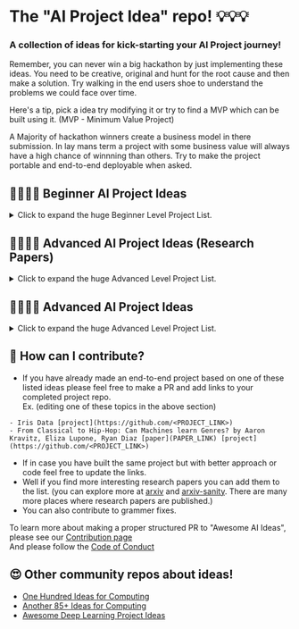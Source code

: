 # The "AI Project Idea" repo! 💡💡💡
### A collection of ideas for kick-starting your AI Project journey! <br>

Remember, you can never win a big hackathon by just implementing these ideas. You need to be creative, original and hunt for the root cause and then make a solution. Try walking in the end users shoe to understand the problems we could face over time.

Here's a tip, pick a idea try modifying it or try to find a MVP which can be built using it. (MVP - Minimum Value Project)

A Majority of hackathon winners create a business model in there submission. In lay mans term a project with some business value will always have a high chance of winnning than others. Try to make the project portable and end-to-end deployable when asked.

## 👩‍🎓👨‍🎓 Beginner AI Project Ideas
<details>
<summary>Click to expand the huge Beginner Level Project List.</summary>
 
- Iris Data
- Loan Prediction Data
- Bigmart Sales Data
- Boston Housing Data
- Time Series Analysis Data
- Wine Quality Data
- Turkiye Student Evaluation Data
- Height and Weights Data
- Black Friday Data
- Human Activity Recognition Data
- Slam Competition Data
- Trip History Data
- Million Song Data
- Census Income Data
- Movie Lense Data
- Twitter Classification Data
- Identify your digits
- Urban Sound Classification
- Vox Celebrity Data
- ImageNet Data
- Chicago Crime Data
- Age Detection of Indian Actors Data
- VisualQA Data
- Recommendation Engine Data
- Hubway Data Visualization Challenge
- Yelp Dataset
- Knowledge Discovery and Data Mining Cup
- Sales Analysis
- Demand and supply of products and making estimate demand of products
- Customer Segmentation
- Market Positioning
- Brand Positioning
- Supply Chain
- Online Bot to teach summary of topics in absence of teachers
- Predicting the volume of crypto currency based on market value
- Flight Fare Prediction
- PPT Slide through hand gestures using ML and OpenCV
- COVID-19 Mask Detection in the public
- Sarcasm Detection
- Fake News Detection
- Caption generation
- Hate tweet Detection

 </details>

## 👩‍🏫👨‍🏫 Advanced AI Project Ideas (Research Papers)
<details>
<summary>Click to expand the huge Advanced Level Project List.</summary>
 
 - Text to 3D Scene Generation with Rich Lexical Grounding by Angel Chang, Will Monroe, Manolis Savva, Christopher Potts and Christopher D. Manning
 - An end-to-end Deep Learning approach to MI-EEG signal Classification for Brain Computer Interfaces by Hauke Dosea Jakob S.Mollera, Helle K.lversenb Sadasivan Puthusserpadya
 - Personality Prediction based on Handwriting using ML by Nikita Lemos, Krish Shah, Rajas Rade, Dharmil Shah
 - Blowing Up the Twittersphere - Predicting the Optimal Time To Tweet by Seth Hildick Shah and Zach Ellison.
 - Diagnosing and Segmenting Brain Tumors and Phenotypes using MRI Scans Teicher and Alexander Martinez
 - Predicting high-risk countries for political instability and conflict by BLair Huffman, Emma Marriott and April Yu
 - Real Time Flight Path Optimization Under Constraints Using Surrogate Flutter Function by Arthur Paul-Dubois-Taine
 - Landmark Recognition Using Machine Learning by Andrew Crudge, Will Thomas and Kaiyuan Zhu
 - Strength in numbers: Modeling the impact of businesseson each other by Amir Sadeghian, Hakan Inan and Andres Noetzil
 - Automated Essay Grading by Alex Adamson, Andrew Lamb and Ralph Ma
 - Predicting influencers in a Social Network by Ruishan Liu, Yanh Xhao and Liuyu Zhou
 - Algorithmic Trading Strategy Based on Massive Data Mining by Haoming Li, Tianlun Li and Zhijun Yang
 - Analyzing Vocal Patterns to Determine Emotion by Andy Sun and Maisy Wieman
 - Prediction the Commercial Success of Sings based on Lyrics and other Metrics by Angela Xue, Nick Dupoux
 - From Classical to Hip-Hop: Can Machines learn Genres? by Aaron Kravitz, Eliza Lupone, Ryan Diaz
 - YouTube Videos Prediction: Will this video be popular? by Yuping Li, Kent Eng and Liqian Zhang
 - Identifying and Predicting market reactions to information shocks in commodity markets by Eric Liu, Vedant Ahluwalia, Deepyaman Datta and Dongyang Zhang
 - Prediction of Average and Perceived polarity in Online Journalism by Albert Chu, Kensen Shi and Catherine Wong
 - Prediction Lecture Video Complexity by Nick Su and Ismael Menjivar
 - Automated Identification of Artist Given unknown paintings and Quantification of artist style by nicholas dufor, Kyle Griswold and Michael Lubin
 - Exposing commersial value in social networks matching online ocmmunities and businesses by Murali Narasimhan, Camelia Simoiu, Anthony Ward
 - Autonomous Tagging of stack overflow posts by Mihail Eric, Ana Klimovic, Victor Zhong
 - People Counting in Dense Crowd Images Using Sparse head detections by mamoona birkhez Shami and salman maqbool
 - NADAQ: Natural Language Database Querying Based on Deep Learning by boyan xu and ruicha cai
 - Predicting Course completitions for online courses by Joseph Paetz
 - Player Behaviour and Optimal Team Compositions for online multiplayer games by Hao Yi ong, sunil deolaikar, mark peng
 - Activity Recognition Using Physiological Data Collected from Wearable tech by Cezanne Camacho, Jennifer Li, Jeffrey Yang
 - Predicting the success of Mobile Applications by Cameron Tuckerman
 - Detecting heart Abnormality using ECG with CART by Ben Zhou, gasper garcia, paurakh rajbhandary
 - Classifying complex legal documents by alex Ratner
 
</details>

## 👩‍🚀👨‍🚀 Advanced AI Project Ideas
<details>
<summary>Click to expand the huge Advanced Level Project List.</summary>

- Facial Recognition and detecting mood of the person and suggesting song according to mood
- Analysis of news and verified blogs to predict share market
- A device that tells in words about surrounding to a blind person
- Audio convertor from one Lang to other with same voice
- Finding out habitable exoplanets from images captured by space vehicles like kepler using DL
- Public transportation planning (based on citizen usage and traffic)
- criminal investigation with suspect prediction
- Photo regeneration for the damaged old reel pictures
- Smart fuel control models for engines and machineries can be set up Which in turn increases the efficiency
- Estimate alternative sources of power, thereby redusing electricity usage
- Eco-friendly compounds for commercial production
- Wellness AI could help up predict many natural disasters by analyzing the weather and all
- Measuring current usage of water per year we'll face water crisis?
- AI in automobiles can keep pollution in check & tell the owner about getting his vehicle serviced
- AI can predict pest attack by sensing temperature pressure and humidity
- Prophecy of Movie's Success using Data Mining and ML
- Automatic Summary Generation, using NLP (helpful for business meetings)
- A neural Network model to build the second half of a movie given the first half of it
- NLP in Indian Regional Languages
- Handwritten Equation Solver using CNN
- Sentiment Analysis on Instagram or reddit to find depression in the person posting
- Semantic Analysis over live stream from Drones and/or unmanned vehicles iver crop fields for disease diag.
- Distracted Driver Detection
- predict mental illness with EEG signals obtained during sleep
- Using Deep Learning to detect depression among adolecent children using their handwriting
- Video Summarization using Neural Networks for Sports Match highlights 
- Diet Recommendation! Can be clustered according to one's activity schedule
- Identifying depression and stress levels based on the analysis on behavior patterns
- Recommendation of work-out and diet plans based on photos of the body, weight, height, calorie intake, etc...
- Identifying and updating the stock in inventory using image or video processing
- Using GANs to enhance the quality of video streaming platforms and to lower the data usage
- Speed estimation, automatic detection of helmet and number plate in real time from CCTV Footage

</details>

## 🚀 How can I contribute?
- If you have already made an end-to-end project based on one of these listed ideas please feel free to make a PR and add links to your completed project repo. <br>
Ex. (editing one of these topics in the above section) <br>
```
- Iris Data [project](https://github.com/<PROJECT_LINK>)
- From Classical to Hip-Hop: Can Machines learn Genres? by Aaron Kravitz, Eliza Lupone, Ryan Diaz [paper](PAPER_LINK) [project](https://github.com/<PROJECT_LINK>)
```
- If in case you have built the same project but with better approach or code feel free to update the links.
- Well if you find more interesting research papers you can add them to the list. (you can explore more at [arxiv](https://arxiv.org/) and [arxiv-sanity](http://www.arxiv-sanity.com/). There are many more places where research papers are published.)<br>
- You can also contribute to grammer fixes.

To learn more about making a proper structured PR to "Awesome AI Ideas", please see our [Contribution page](CONTRIBUTING.md) <br>
And please follow the [Code of Conduct](CODE_OF_CONDUCT.md)

## 😍 Other community repos about ideas!

- [One Hundred Ideas for Computing](https://github.com/samsquire/ideas)
- [Another 85+ Ideas for Computing](https://github.com/samsquire/ideas2)
- [Awesome Deep Learning Project Ideas](https://github.com/NirantK/awesome-project-ideas)
